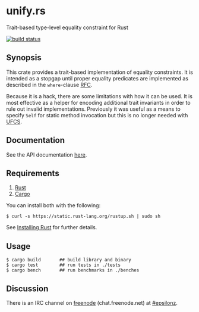 # unify.rs

Trait-based type-level equality constraint for Rust

[![build status](https://api.travis-ci.org/freebroccolo/unify.rs.svg?branch=master)](https://travis-ci.org/freebroccolo/unify.rs)

## Synopsis

This crate provides a trait-based implementation of equality constraints. It is intended as a stopgap until proper equality predicates are implemented as described in the `where`-clause [RFC](https://github.com/nikomatsakis/rfcs/blob/where-clauses/active/0000-where.md).

Because it is a hack, there are some limitations with how it can be used. It is most effective as a helper for encoding additional trait invariants in order to rule out invalid implementations. Previously it was useful as a means to specify `Self` for static method invocation but this is no longer needed with [UFCS](https://github.com/rust-lang/rust/pull/21077). 

## Documentation

See the API documentation [here](http://freebroccolo.github.io/unify.rs/doc/unify/).

## Requirements

1.   [Rust](http://www.rust-lang.org/)
2.   [Cargo](http://crates.io/)

You can install both with the following:

```
$ curl -s https://static.rust-lang.org/rustup.sh | sudo sh
```

See [Installing Rust](http://doc.rust-lang.org/guide.html#installing-rust) for further details.

## Usage

```
$ cargo build       ## build library and binary
$ cargo test        ## run tests in ./tests
$ cargo bench       ## run benchmarks in ./benches
```

## Discussion

There is an IRC channel on [freenode](https://freenode.net) (chat.freenode.net) at [#epsilonz](http://webchat.freenode.net/?channels=%23epsilonz).
